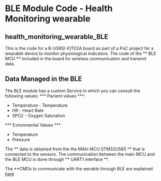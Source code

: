 # BLE Module Code - Health Monitoring wearable
## health_monitoring_wearable_BLE
This is the code for a B-U585I-IOT02A board as part of a PoC project for a wearable device to monitor physiological indicators.
The code of the ** BLE MCU ** included in the board for wireless communication and transmit data.

## Data Managed in the BLE

The BLE module has a custom Service in which you can consult the following values:
*** Pacient values ***:
-	Temperature - Temperature
-	HR - Heart Rate
-	SPO2 - Oxygen Saturation

*** Evironmental Values ***
-	Temperature
-	Pressure

The ** data is obtained from the the MAIn MCU STM32U585 ** that is connected to the sensors. The communication between the main MCU and the BLE MCU is done through ** UART1 interface **.

The **CMDs to communicate with the werable through BLE are explained [here](./docs/BLE_CMDs.md)